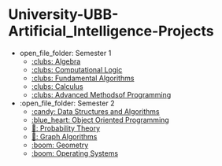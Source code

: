 # University-UBB-Artificial_Intelligence-Projects

<ul>
    <li>open_file_folder: Semester 1
        <ul>
            <li>
                <a href="https://github.com/DariusCornescu/Sem1-Algebra">
                :clubs: Algebra
                </a>
            </li>
            <li>
                <a href="https://github.com/DariusCornescu/Sem1-LogicAI">
                :clubs: Computational Logic
                </a>
            </li>
            <li>
                <a href="https://github.com/DariusCornescu/Sem1-FP">
                :clubs: Fundamental Algorithms
                </a>
            </li>
            <li>
                <a href="https://github.com/DariusCornescu/Sem1-Calculus">
                :clubs: Calculus
                </a>
            </li>
            <li>
                <a href="https://github.com/DariusCornescu/Sem1-SolvingProb">
                :clubs: Advanced Methodsof Programming 
                </a>
            </li>
        </ul>
    </li>
      <li>:open_file_folder: Semester 2
    <ul>
      <li>
        <a href="https://github.com/DariusCornescu/Sem2-DSA"> 
          :candy:  Data Structures and Algorithms 
        </a>
      </li>
      <li>
        <a href="https://github.com/DariusCornescu/Sem2-OOP"> 
          :blue_heart:  Object Oriented Programming 
        </a>
      </li>
      <li>
        <a href="https://github.com/DariusCornescu/Sem2-PTh"> 
          🔱:  Probability Theory 
        </a>
      </li>
      <li>
        <a href="https://github.com/DariusCornescu/Sem2-GA"> 
          🍇:  Graph Algorithms 
        </a>
      </li>
      <li>
        <a href="https://github.com/DariusCornescu/Sem2-Geometry"> 
          :boom: Geometry 
        </a>
      </li>
      <li>
        <a href="https://github.com/DariusCornescu/Sem2-OS"> 
          :boom: Operating Systems
        </a>
      </li>
    </ul>
  </li>
            
